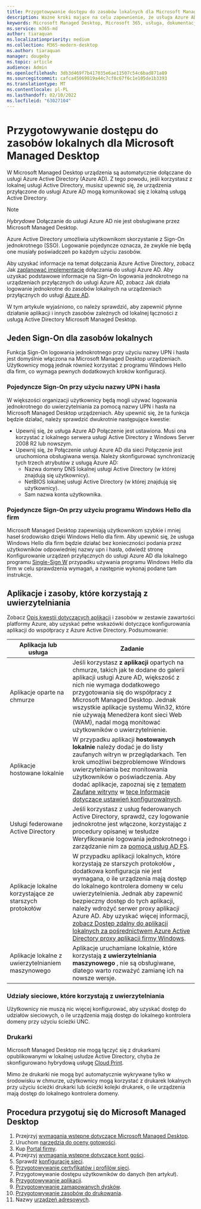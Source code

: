 ```yaml
---
title: Przygotowywanie dostępu do zasobów lokalnych dla Microsoft Managed Desktop
description: Ważne kroki mające na celu zapewnienie, że usługa Azure AD może komunikować się z lokalną usługą AD w celu zapewnienia uwierzytelniania
keywords: Microsoft Managed Desktop, Microsoft 365, usługa, dokumentacja
ms.service: m365-md
author: tiaraquan
ms.localizationpriority: medium
ms.collection: M365-modern-desktop
ms.author: tiaraquan
manager: dougeby
ms.topic: article
audience: Admin
ms.openlocfilehash: 3db3d469f7b417035e6ae11507c54c6bad871a89
ms.sourcegitcommit: cafca45069819a44c7cf8c67f6c1e105de1b3393
ms.translationtype: MT
ms.contentlocale: pl-PL
ms.lasthandoff: 02/10/2022
ms.locfileid: "63027104"
---
```

# <a name="prepare-on-premises-resources-access-for-microsoft-managed-desktop"></a>Przygotowywanie dostępu do zasobów lokalnych dla Microsoft Managed Desktop

W Microsoft Managed Desktop urządzenia są automatycznie dołączane do usługi Azure Active Directory (Azure AD). Z tego powodu, jeśli korzystasz z lokalnej usługi Active Directory, musisz upewnić się, że urządzenia przyłączone do usługi Azure AD mogą komunikować się z lokalną usługą Active Directory.

> [!NOTE]  
> *Hybrydowe* Dołączanie do usługi Azure AD nie jest obsługiwane przez Microsoft Managed Desktop.

Azure Active Directory umożliwia użytkownikom skorzystanie z Sign-On jednokrotnego (SSO). Logowanie pojedyncze oznacza, że zwykle nie będą one musiały poświadczeń po każdym użyciu zasobów.

Aby uzyskać informacje na temat dołączania Azure Active Directory, zobacz Jak [zaplanować implementację](/azure/active-directory/devices/azureadjoin-plan) dołączania do usługi Azure AD. Aby uzyskać podstawowe informacje na Sign-On logowania jednokrotnego na urządzeniach przyłącznych do usługi Azure AD, zobacz Jak działa logowanie jednokrotne do zasobów lokalnych na urządzeniach przyłącznych do usługi [Azure AD](/azure/active-directory/devices/azuread-join-sso#how-it-works).

W tym artykule wyjaśniono, co należy sprawdzić, aby zapewnić płynne działanie aplikacji i innych zasobów zależnych od lokalnej łączności z usługą Active Directory Microsoft Managed Desktop.

## <a name="single-sign-on-for-on-premises-resources"></a>Jeden Sign-On dla zasobów lokalnych

Funkcja Sign-On logowania jednokrotnego przy użyciu nazwy UPN i hasła jest domyślnie włączona na Microsoft Managed Desktop urządzeniach. Użytkownicy mogą jednak również korzystać z programu Windows Hello dla firm, co wymaga pewnych dodatkowych kroków konfiguracji.

### <a name="single-sign-on-by-using-upn-and-password"></a>Pojedyncze Sign-On przy użyciu nazwy UPN i hasła

W większości organizacji użytkownicy będą mogli używać logowania jednokrotnego do uwierzytelniania za pomocą nazwy UPN i hasła na Microsoft Managed Desktop urządzeniach. Aby upewnić się, że ta funkcja będzie działać, należy sprawdzić dwukrotnie następujące kwestie:

- Upewnij się, że usługa Azure AD Połączenie jest ustawiona. Musi ona korzystać z lokalnego serwera usługi Active Directory z Windows Server 2008 R2 lub nowszym.
- Upewnij się, że Połączenie usługi Azure AD dla sieci Połączenie jest uruchomiona obsługiwana wersja. Należy skonfigurować synchronizację tych trzech atrybutów z usługą Azure AD:
    - Nazwa domeny DNS lokalnej usługi Active Directory (w której znajdują się użytkownicy).
    - NetBIOS lokalnej usługi Active Directory (w której znajdują się użytkownicy).
    - Sam nazwa konta użytkownika.

### <a name="single-sign-on-by-using-windows-hello-for-business"></a>Pojedyncze Sign-On przy użyciu programu Windows Hello dla firm

Microsoft Managed Desktop zapewniają użytkownikom szybkie i mniej haseł środowisko dzięki Windows Hello dla firm. Aby upewnić się, że usługa Windows Hello dla firm będzie działać bez konieczności podania przez użytkowników odpowiedniej nazwy upn i hasła, odwiedź stronę Konfigurowanie urządzeń przyłącznych do usługi Azure AD dla lokalnego programu [Single-Sign W](/windows/security/identity-protection/hello-for-business/hello-hybrid-aadj-sso-base) przypadku używania programu Windows Hello dla firm w celu sprawdzenia wymagań, a następnie wykonaj podane tam instrukcje.

## <a name="apps-and-resources-that-use-authentication"></a>Aplikacje i zasoby, które korzystają z uwierzytelniania

Zobacz [Opis kwestii dotyczących aplikacji](/azure/active-directory/devices/azureadjoin-plan#understand-considerations-for-applications-and-resources) i zasobów w zestawie zawartości platformy Azure, aby uzyskać pełne wskazówki dotyczące konfigurowania aplikacji do współpracy z Azure Active Directory. Podsumowanie:

| Aplikacja lub usługa | Zadanie |
| ------ | ------ |
| Aplikacje oparte na chmurze | Jeśli korzystasz **z aplikacji** opartych na chmurze, takich jak te dodane do galerii aplikacji usługi Azure AD, większość z nich nie wymaga dodatkowego przygotowania się do współpracy z Microsoft Managed Desktop. Jednak wszystkie aplikacje systemu Win32, które nie używają Menedżera kont sieci Web (WAM), nadal mogą monitować użytkowników o uwierzytelnienie. |
| Aplikacje hostowane lokalnie | W przypadku aplikacji **hostowanych lokalnie** należy dodać je do listy zaufanych witryn w przeglądarkach. Ten krok umożliwi bezproblemowe Windows uwierzytelniania bez monitowania użytkowników o poświadczenia. Aby dodać aplikacje, zapoznaj się z [tematem Zaufane witryny](../working-with-managed-desktop/config-setting-ref.md#trusted-sites) w [tece Informacje dotyczące ustawień konfigurowalnych](../working-with-managed-desktop/config-setting-ref.md). |
| Usługi federowane Active Directory | Jeśli korzystasz z usług federowanych Active Directory, sprawdź, czy logowanie jednokrotne jest włączone, korzystając z procedury opisanej w tesłudze Weryfikowanie logowania jednokrotnego i zarządzanie nim za [pomocą usług AD FS](/previous-versions/azure/azure-services/jj151809(v=azure.100)). |
| Aplikacje lokalne korzystające ze starszych protokołów | W przypadku aplikacji lokalnych, które korzystają ze starszych protokołów **,** dodatkowa konfiguracja nie jest wymagana, o ile urządzenia mają dostęp do lokalnego kontrolera domeny w celu uwierzytelnienia. Jednak aby zapewnić bezpieczny dostęp do tych aplikacji, należy wdrożyć serwer proxy aplikacji Azure AD. Aby uzyskać więcej informacji, [zobacz Dostęp zdalny do aplikacji lokalnych za pośrednictwem Azure Active Directory proxy aplikacji firmy Windows](/azure/active-directory/manage-apps/application-proxy). |
| Aplikacje lokalne z uwierzytelnianiem maszynowego | Aplikacje uruchamiane lokalnie, które korzystają **z uwierzytelniania maszynowego** , nie są obsługiwane, dlatego warto rozważyć zamianę ich na nowsze wersje. |

### <a name="network-shares-that-use-authentication"></a>Udziały sieciowe, które korzystają z uwierzytelniania

Użytkownicy nie muszą nic więcej  konfigurować, aby uzyskać dostęp do udziałów sieciowych, o ile urządzenia mają dostęp do lokalnego kontrolera domeny przy użyciu ścieżki UNC.

### <a name="printers"></a>Drukarki

Microsoft Managed Desktop nie mogą łączyć się z drukarkami opublikowanymi w lokalnej usłudze Active Directory, chyba że skonfigurowano hybrydową usługę [Cloud Print](/windows-server/administration/hybrid-cloud-print/hybrid-cloud-print-deploy).

Mimo że drukarki nie mogą być automatycznie wykrywane tylko w środowisku w chmurze, użytkownicy mogą korzystać z drukarek lokalnych przy użyciu ścieżki drukarki lub ścieżki kolejki drukarek, o ile urządzenia mają dostęp do lokalnego kontrolera domeny.

<!--add fuller material on printers when available-->
## <a name="steps-to-get-ready-for-microsoft-managed-desktop"></a>Procedura przygotuj się do Microsoft Managed Desktop

1. Przejrzyj [wymagania wstępne dotyczące Microsoft Managed Desktop](prerequisites.md).
1. Uruchom [narzędzia do oceny gotowości](readiness-assessment-tool.md).
1. Kup [Portal firmy](../get-started/company-portal.md).
1. Przejrzyj [wymagania wstępne dotyczące kont gości](guest-accounts.md).
1. Sprawdź [konfigurację sieci](network.md).
1. [Przygotowywanie certyfikatów i profilów sieci](certs-wifi-lan.md).
1. Przygotowywanie dostępu użytkowników do danych (ten artykuł).
1. [Przygotowywanie aplikacji](apps.md).
1. [Przygotowywanie zamapowanych dysków](mapped-drives.md).
1. [Przygotowywanie zasobów do drukowania](printing.md).
1. Nazwy [urządzeń adresowych](address-device-names.md).
